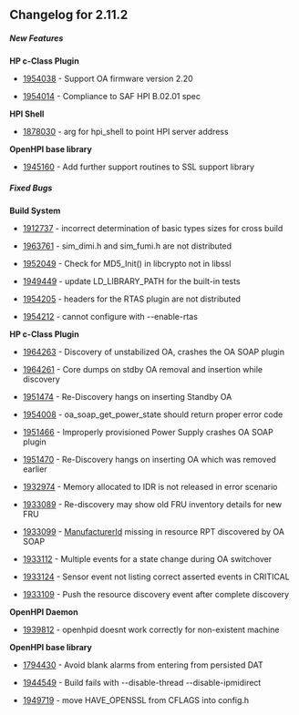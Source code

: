 ﻿
## Changelog for 2.11.2

##### New Features

**HP c-Class Plugin**

-   [1954038](http://sourceforge.net/tracker/?func=detail&aid=1954038&group_id=71730&atid=532254)  - Support OA firmware version 2.20
    
-   [1954014](http://sourceforge.net/tracker/?func=detail&aid=1954014&group_id=71730&atid=532254)  - Compliance to SAF HPI B.02.01 spec
    

**HPI Shell**

-   [1878030](http://sourceforge.net/tracker/?func=detail&aid=1878030&group_id=71730&atid=532254)  - arg for hpi_shell to point HPI server address
    

**OpenHPI base library**

-   [1945160](http://sourceforge.net/tracker/?func=detail&aid=1945160&group_id=71730&atid=532254)  - Add further support routines to SSL support library
    

##### Fixed Bugs

**Build System**

-   [1912737](http://sourceforge.net/tracker/?func=detail&aid=1912737&group_id=71730&atid=532251)  - incorrect determination of basic types sizes for cross build
    
-   [1963761](http://sourceforge.net/tracker/?func=detail&aid=1963761&group_id=71730&atid=532251)  - sim_dimi.h and sim_fumi.h are not distributed
    
-   [1952049](http://sourceforge.net/tracker/?func=detail&aid=1952049&group_id=71730&atid=532251)  - Check for MD5_Init() in libcrypto not in libssl
    
-   [1949449](http://sourceforge.net/tracker/?func=detail&aid=1949449&group_id=71730&atid=532251)  - update LD_LIBRARY_PATH for the built-in tests
    
-   [1954205](http://sourceforge.net/tracker/?func=detail&aid=1954205&group_id=71730&atid=532251)  - headers for the RTAS plugin are not distributed
    
-   [1954212](http://sourceforge.net/tracker/?func=detail&aid=1954212&group_id=71730&atid=532251)  - cannot configure with --enable-rtas
    

**HP c-Class Plugin**

-   [1964263](http://sourceforge.net/tracker/?func=detail&aid=1964263&group_id=71730&atid=532251)  - Discovery of unstabilized OA, crashes the OA SOAP plugin
    
-   [1964261](http://sourceforge.net/tracker/?func=detail&aid=1964261&group_id=71730&atid=532251)  - Core dumps on stdby OA removal and insertion while discovery
    
-   [1951474](http://sourceforge.net/tracker/?func=detail&aid=1951474&group_id=71730&atid=532251)  - Re-Discovery hangs on inserting Standby OA
    
-   [1954008](http://sourceforge.net/tracker/?func=detail&aid=1954008&group_id=71730&atid=532251)  - oa_soap_get_power_state should return proper error code
    
-   [1951466](http://sourceforge.net/tracker/?func=detail&aid=1951466&group_id=71730&atid=532251)  - Improperly provisioned Power Supply crashes OA SOAP plugin
    
-   [1951470](http://sourceforge.net/tracker/?func=detail&aid=1951470&group_id=71730&atid=532251)  - Re-Discovery hangs on inserting OA which was removed earlier
    
-   [1932974](http://sourceforge.net/tracker/?func=detail&aid=1932974&group_id=71730&atid=532251)  - Memory allocated to IDR is not released in error scenario
    
-   [1933089](http://sourceforge.net/tracker/?func=detail&aid=1933089&group_id=71730&atid=532251)  - Re-discovery may show old FRU inventory details for new FRU
    
-   [1933099](http://sourceforge.net/tracker/?func=detail&aid=1933099&group_id=71730&atid=532251)  -  [ManufacturerId](http://openhpi.org/ManufacturerId)  missing in resource RPT discovered by OA SOAP
    
-   [1933112](http://sourceforge.net/tracker/?func=detail&aid=1933112&group_id=71730&atid=532251)  - Multiple events for a state change during OA switchover
    
-   [1933124](http://sourceforge.net/tracker/?func=detail&aid=1933124&group_id=71730&atid=532251)  - Sensor event not listing correct asserted events in CRITICAL
    
-   [1933109](http://sourceforge.net/tracker/?func=detail&aid=1933109&group_id=71730&atid=532251)  - Push the resource discovery event after complete discovery
    

**OpenHPI Daemon**

-   [1939812](http://sourceforge.net/tracker/?func=detail&aid=1939812&group_id=71730&atid=532251)  - openhpid doesnt work correctly for non-existent machine
    

**OpenHPI base library**

-   [1794430](http://sourceforge.net/tracker/?func=detail&aid=1794430&group_id=71730&atid=532251)  - Avoid blank alarms from entering from persisted DAT
    
-   [1944549](http://sourceforge.net/tracker/?func=detail&aid=1944549&group_id=71730&atid=532251)  - Build fails with --disable-thread --disable-ipmidirect
    
-   [1949719](http://sourceforge.net/tracker/?func=detail&aid=1949719&group_id=71730&atid=532251)  - move HAVE_OPENSSL from CFLAGS into config.h
